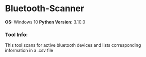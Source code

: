 # Bluetooth-Scanner
**OS:** Windows 10
**Python Version:** 3.10.0
### Tool Info:
This tool scans for active bluetooth devices and lists corresponding information in a .csv file
